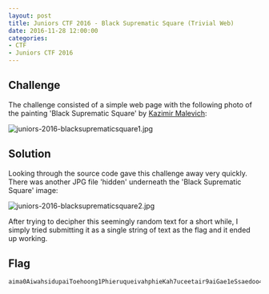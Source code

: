```yaml
---
layout: post
title: Juniors CTF 2016 - Black Suprematic Square (Trivial Web)
date: 2016-11-28 12:00:00
categories: 
- CTF 
- Juniors CTF 2016
---
```


## Challenge

The challenge consisted of a simple web page with the following photo of the painting 'Black Suprematic Square' by [Kazimir Malevich](https://en.wikipedia.org/wiki/Kazimir_Malevich):

![juniors-2016-blacksuprematicsquare1.jpg](/img/2016/juniors-2016-blacksuprematicsquare1.jpg "juniors-2016-blacksuprematicsquare1.jpg")


## Solution

Looking through the source code gave this challenge away very quickly.  There was another JPG file 'hidden' underneath the 'Black Suprematic Square' image:

![juniors-2016-blacksuprematicsquare2.jpg](/img/2016/juniors-2016-blacksuprematicsquare2.jpg "juniors-2016-blacksuprematicsquare2.jpg")

After trying to decipher this seemingly random text for a short while, I simply tried submitting it as a single string of text as the flag and it ended up working.

## Flag
```none
aima0AiwahsidupaiToehoong1PhieruqueivahphieKah7uceetair9aiGae1eSsaedoo4becooShohhu8eifahXi7EJoh2gaephechei5chiP9
```